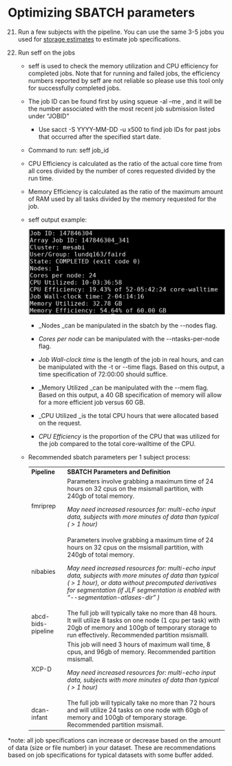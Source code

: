 # Optimizing SBATCH parameters 

21. Run a few subjects with the pipeline. You can use the same 3-5 jobs you used for [storage estimates](#13-storage-allocation-estimates) to estimate job specifications.

22. Run seff on the jobs 

    - seff is used to check the memory utilization and CPU efficiency for completed jobs. Note that for running and failed jobs, the efficiency numbers reported by seff are not reliable so please use this tool only for successfully completed jobs.

    - The job ID can be found first by using  squeue -al –me , and it will be the number associated with the most recent job submission listed under “JOBID”   

        - Use sacct -S YYYY-MM-DD -u x500 to find job IDs for past jobs that occurred after the specified start date.

    - Command to run: seff job_id

    - CPU Efficiency is calculated as the ratio of the actual core time from all cores divided by the number of cores requested divided by the run time.

    - Memory Efficiency is calculated as the ratio of the maximum amount of RAM used by all tasks divided by the memory requested for the job.

    - seff output example:

        ![Example Seff Output](img/seff-output-example.png)

        - _Nodes _can be manipulated in the sbatch by the --nodes flag. 

        - _Cores per node_ can be manipulated with the --ntasks-per-node flag. 

        - _Job Wall-clock time_ is the length of the job in real hours, and can be manipulated with the -t or --time flags. Based on this output, a time specification of 72:00:00 should suffice. 

        - _Memory Utilized _can be manipulated with the --mem flag. Based on this output, a 40 GB specification of memory will allow for a more efficient job versus 60 GB. 
        
        - _CPU Utilized _is the total CPU hours that were allocated based on the request.
        
        - _CPU Efficiency_ is the proportion of the CPU that was utilized for the job compared to the total core-walltime of the CPU.

    - Recommended sbatch parameters per 1 subject process:

        <table>
        <tr>
        <td>
        <strong>Pipeline</strong>
        </td>
        <td><strong>SBATCH Parameters and Definition </strong>
        </td>
        </tr>
        <tr>
        <td>fmriprep
        </td>
        <td>Parameters involve grabbing a maximum time of 24 hours on 32 cpus on the msismall partition, with 240gb of total memory. 
        <p>
        <em>May need increased resources for: multi-echo input data, subjects with more minutes of data than typical ( > 1 hour)</em>
        </td>
        </tr>
        <tr>
        <td>nibabies
        </td>
        <td>Parameters involve grabbing a maximum time of 24 hours on 32 cpus on the msismall partition, with 240gb of total memory. 
        <p>
        <em>May need increased resources for: multi-echo input data, subjects with more minutes of data than typical ( > 1 hour), or data without precomputed derivatives for segmentation (if JLF segmentation is enabled with “--segmentation-atlases-dir” )</em>
        </td>
        </tr>
        <tr>
        <td>abcd-bids-pipeline
        </td>
        <td>The full job will typically take no more than 48 hours. It will utilize 8 tasks on one node (1 cpu per task) with 20gb of memory and 100gb of temporary storage to run effectively. Recommended partition msismalll.
        </td>
        </tr>
        <tr>
        <td>XCP-D
        </td>
        <td>This job will need 3 hours of maximum wall time, 8 cpus, and 96gb of memory. Recommended partition msismall.
        <p>
        <em>May need increased resources for: multi-echo input data, subjects with more minutes of data than typical ( > 1 hour)</em>
        </td>
        </tr>
        <tr>
        <td>dcan-infant
        </td>
        <td>The full job will typically take no more than 72 hours and will utilize 24 tasks on one node with 60gb of memory and 100gb of temporary storage. Recommended partition msismall.
        </td>
        </tr>
        </table>


*note: all job specifications can increase or decrease based on the amount of data (size or file number) in your dataset. These are recommendations based on job specifications for typical datasets with some buffer added. 


